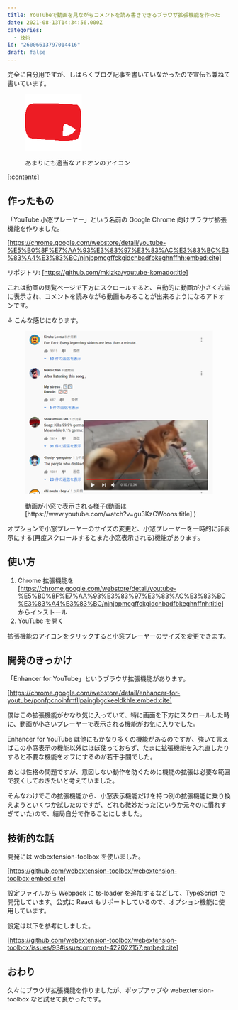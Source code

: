 ```yaml
---
title: YouTubeで動画を見ながらコメントを読み書きできるブラウザ拡張機能を作った
date: 2021-08-13T14:34:56.000Z
categories:
  - 技術
id: "26006613797014416"
draft: false
---
```


完全に自分用ですが、しばらくブログ記事を書いていなかったので宣伝も兼ねて書いています。

<figure class="figure-image figure-image-fotolife" title="これはあまりにも適当なアドオンのアイコン">

![](https://raw.githubusercontent.com/mkizka/youtube-komado/main/app/images/icon128.png)

<figcaption>あまりにも適当なアドオンのアイコン</figcaption></figure>

<!-- more -->

[:contents]

## 作ったもの

「YouTube 小窓プレーヤー」という名前の Google Chrome 向けブラウザ拡張機能を作りました。

[https://chrome.google.com/webstore/detail/youtube-%E5%B0%8F%E7%AA%93%E3%83%97%E3%83%AC%E3%83%BC%E3%83%A4%E3%83%BC/njnjbpmcgffckgidchbadfbkeghnffnh:embed:cite]

リポジトリ: [https://github.com/mkizka/youtube-komado:title]

これは動画の閲覧ページで下方にスクロールすると、自動的に動画が小さく右端に表示され、コメントを読みながら動画もみることが出来るようになるアドオンです。

↓ こんな感じになります。

<figure class="figure-image figure-image-fotolife" title="動画が小窓で表示される様子">

![](https://raw.githubusercontent.com/mkizka/youtube-komado/main/screenshot.png)

<figcaption>動画が小窓で表示される様子(動画は[https://www.youtube.com/watch?v=gu3KzCWoons:title] )</figcaption></figure>

オプションで小窓プレーヤーのサイズの変更と、小窓プレーヤーを一時的に非表示にする(再度スクロールするとまた小窓表示される)機能があります。

## 使い方

1. Chrome 拡張機能を [https://chrome.google.com/webstore/detail/youtube-%E5%B0%8F%E7%AA%93%E3%83%97%E3%83%AC%E3%83%BC%E3%83%A4%E3%83%BC/njnjbpmcgffckgidchbadfbkeghnffnh:title] からインストール
2. YouTube を開く

拡張機能のアイコンをクリックすると小窓プレーヤーのサイズを変更できます。

## 開発のきっかけ

「Enhancer for YouTube」というブラウザ拡張機能があります。

[https://chrome.google.com/webstore/detail/enhancer-for-youtube/ponfpcnoihfmfllpaingbgckeeldkhle:embed:cite]

僕はこの拡張機能がかなり気に入っていて、特に画面を下方にスクロールした時に、動画が小さいプレーヤーで表示される機能がお気に入りでした。

Enhancer for YouTube は他にもかなり多くの機能があるのですが、強いて言えばこの小窓表示の機能以外はほぼ使っておらず、たまに拡張機能を入れ直したりすると不要な機能をオフにするのが若干手間でした。

あとは性格の問題ですが、意図しない動作を防ぐために機能の拡張は必要な範囲で狭くしておきたいと考えていました。

そんなわけでこの拡張機能から、小窓表示機能だけを持つ別の拡張機能に乗り換えようといくつか試したのですが、どれも微妙だった(というか元々のに慣れすぎていた)ので、結局自分で作ることにしました。

## 技術的な話

開発には webextension-toolbox を使いました。

[https://github.com/webextension-toolbox/webextension-toolbox:embed:cite]

設定ファイルから Webpack に ts-loader を追加するなどして、TypeScript で開発しています。公式に React もサポートしているので、オプション機能に使用しています。

設定は以下を参考にしました。

[https://github.com/webextension-toolbox/webextension-toolbox/issues/93#issuecomment-422022157:embed:cite]

## おわり

久々にブラウザ拡張機能を作りましたが、ポップアップや webextension-toolbox など試せて良かったです。
